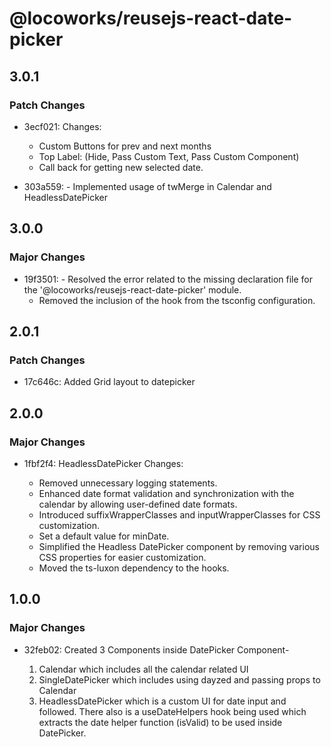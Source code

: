 # @locoworks/reusejs-react-date-picker

## 3.0.1

### Patch Changes

- 3ecf021: Changes:

  - Custom Buttons for prev and next months
  - Top Label: (Hide, Pass Custom Text, Pass Custom Component)
  - Call back for getting new selected date.

- 303a559: - Implemented usage of twMerge in Calendar and HeadlessDatePicker

## 3.0.0

### Major Changes

- 19f3501: - Resolved the error related to the missing declaration file for the '@locoworks/reusejs-react-date-picker' module.
  - Removed the inclusion of the hook from the tsconfig configuration.

## 2.0.1

### Patch Changes

- 17c646c: Added Grid layout to datepicker

## 2.0.0

### Major Changes

- 1fbf2f4: HeadlessDatePicker Changes:

  - Removed unnecessary logging statements.
  - Enhanced date format validation and synchronization with the calendar by allowing user-defined date formats.
  - Introduced suffixWrapperClasses and inputWrapperClasses for CSS customization.
  - Set a default value for minDate.
  - Simplified the Headless DatePicker component by removing various CSS properties for easier customization.
  - Moved the ts-luxon dependency to the hooks.

## 1.0.0

### Major Changes

- 32feb02: Created 3 Components inside DatePicker Component-

  1. Calendar which includes all the calendar related UI
  2. SingleDatePicker which includes using dayzed and passing props to Calendar
  3. HeadlessDatePicker which is a custom UI for date input and followed.
     There also is a useDateHelpers hook being used which extracts the date helper function (isValid) to be used inside DatePicker.
